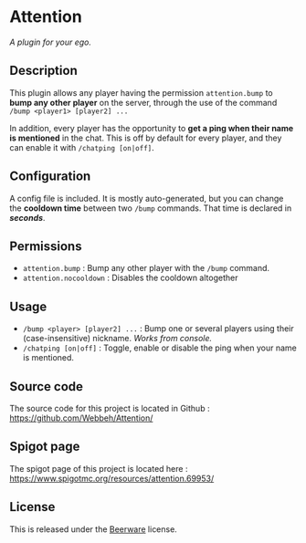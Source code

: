 # Attention
*A plugin for your ego.*

## Description
This plugin allows any player having the permission `attention.bump` to **bump any other player** on the server, through the use of the command `/bump <player1> [player2] ...`

In addition, every player has the opportunity to **get a ping when their name is mentioned** in the chat. This is off by default for every player, and they can enable it with `/chatping [on|off]`.

## Configuration
A config file is included. It is mostly auto-generated, but you can change the **cooldown time** between two `/bump` commands. That time is declared in ***seconds***.

## Permissions
- `attention.bump` : Bump any other player with the `/bump` command.
- `attention.nocooldown` : Disables the cooldown altogether

## Usage
- `/bump <player> [player2] ...` : Bump one or several players using their (case-insensitive) nickname. *Works from console.*
- `/chatping [on|off]` : Toggle, enable or disable the ping when your name is mentioned.

## Source code
The source code for this project is located in Github : https://github.com/Webbeh/Attention/

## Spigot page
The spigot page of this project is located here : https://www.spigotmc.org/resources/attention.69953/

## License
This is released under the [Beerware](https://raidstone.net/beerware.txt) license.
